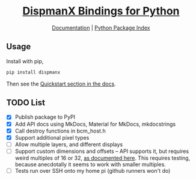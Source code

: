 <h1 align="center">
  <a href="https://dtcooper.github.io/python-dispmanx/">DispmanX Bindings for Python</a>
</h1>

<p align="center">
  <a href="https://dtcooper.github.io/python-dispmanx/">Documentation</a> |
  <a href="https://pypi.org/project/dispmanx/">Python Package Index</a>
</p>

## Usage

Install with pip,

```bash
pip install dispmanx
```

Then see the [Quickstart section in the docs][quickstart].

## TODO List

- [x] Publish package to PyPI
- [x] Add API docs using MkDocs, Material for MkDocs, mkdocstrings
- [x] Call destroy functions in bcm_host.h
- [x] Support additional pixel types
- [ ] Allow multiple layers, and different displays
- [ ] Support custom dimensions and offsets – API supports it, but requires weird
    multiples of 16 or 32, [as documented here][picamera-overlay-docs]. This
    requires testing, because anecdotally it seems to work with smaller multiples.
- [ ] Tests run over SSH onto my home pi (github runners won't do)

[picamera-overlay-docs]: https://picamera.readthedocs.io/en/release-1.13/api_renderers.html#picamera.PiOverlayRenderer
[quickstart]: https://dtcooper.github.io/python-dispmanx/#quickstart
